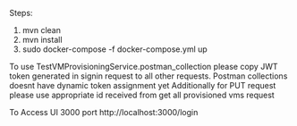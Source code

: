 Steps:
1. mvn clean
2. mvn install
3. sudo docker-compose -f docker-compose.yml up

To use TestVMProvisioningService.postman_collection please copy JWT token generated in signin request to all other requests. Postman collections doesnt have dynamic token assignment yet
Additionally for PUT request please use appropriate id received from get all provisioned vms request

To Access UI 3000 port 
http://localhost:3000/login
